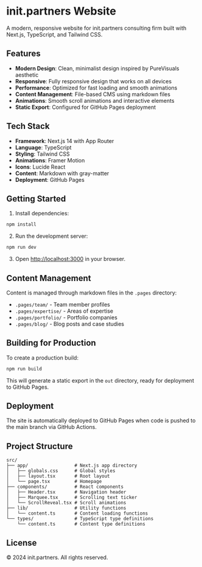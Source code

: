 # init.partners Website

A modern, responsive website for init.partners consulting firm built with Next.js, TypeScript, and Tailwind CSS.

## Features

- **Modern Design**: Clean, minimalist design inspired by PureVisuals aesthetic
- **Responsive**: Fully responsive design that works on all devices
- **Performance**: Optimized for fast loading and smooth animations
- **Content Management**: File-based CMS using markdown files
- **Animations**: Smooth scroll animations and interactive elements
- **Static Export**: Configured for GitHub Pages deployment

## Tech Stack

- **Framework**: Next.js 14 with App Router
- **Language**: TypeScript
- **Styling**: Tailwind CSS
- **Animations**: Framer Motion
- **Icons**: Lucide React
- **Content**: Markdown with gray-matter
- **Deployment**: GitHub Pages

## Getting Started

1. Install dependencies:
```bash
npm install
```

2. Run the development server:
```bash
npm run dev
```

3. Open [http://localhost:3000](http://localhost:3000) in your browser.

## Content Management

Content is managed through markdown files in the `.pages` directory:

- `.pages/team/` - Team member profiles
- `.pages/expertise/` - Areas of expertise
- `.pages/portfolio/` - Portfolio companies
- `.pages/blog/` - Blog posts and case studies

## Building for Production

To create a production build:

```bash
npm run build
```

This will generate a static export in the `out` directory, ready for deployment to GitHub Pages.

## Deployment

The site is automatically deployed to GitHub Pages when code is pushed to the main branch via GitHub Actions.

## Project Structure

```
src/
├── app/                 # Next.js app directory
│   ├── globals.css      # Global styles
│   ├── layout.tsx       # Root layout
│   └── page.tsx         # Homepage
├── components/          # React components
│   ├── Header.tsx       # Navigation header
│   ├── Marquee.tsx      # Scrolling text ticker
│   └── ScrollReveal.tsx # Scroll animations
├── lib/                 # Utility functions
│   └── content.ts       # Content loading functions
└── types/               # TypeScript type definitions
    └── content.ts       # Content type definitions
```

## License

© 2024 init.partners. All rights reserved.